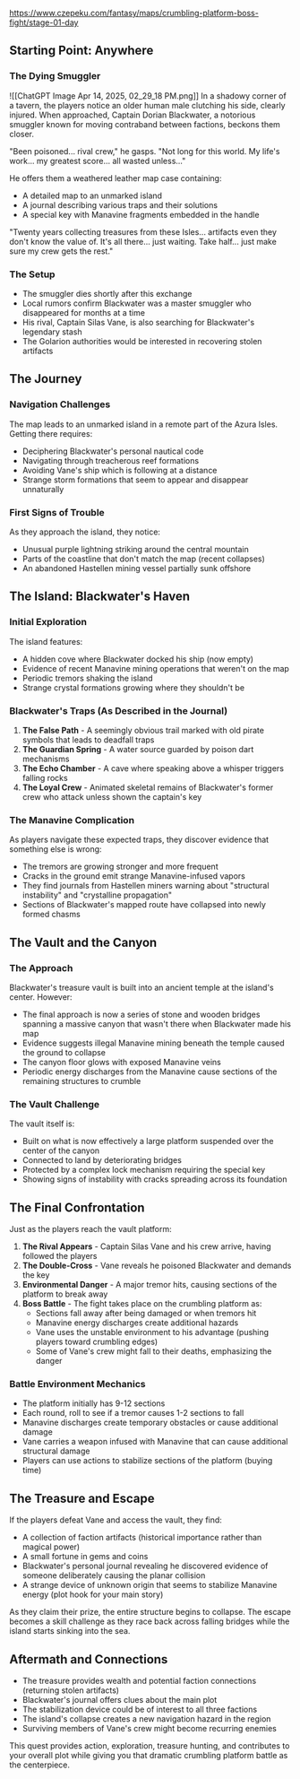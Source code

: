 https://www.czepeku.com/fantasy/maps/crumbling-platform-boss-fight/stage-01-day


## Starting Point: Anywhere

### The Dying Smuggler
![[ChatGPT Image Apr 14, 2025, 02_29_18 PM.png]]
In a shadowy corner of a tavern, the players notice an older human male clutching his side, clearly injured. When approached, Captain Dorian Blackwater, a notorious smuggler known for moving contraband between factions, beckons them closer.

"Been poisoned... rival crew," he gasps. "Not long for this world. My life's work... my greatest score... all wasted unless..."

He offers them a weathered leather map case containing:

- A detailed map to an unmarked island
- A journal describing various traps and their solutions
- A special key with Manavine fragments embedded in the handle

"Twenty years collecting treasures from these Isles... artifacts even they don't know the value of. It's all there... just waiting. Take half... just make sure my crew gets the rest."

### The Setup

- The smuggler dies shortly after this exchange
- Local rumors confirm Blackwater was a master smuggler who disappeared for months at a time
- His rival, Captain Silas Vane, is also searching for Blackwater's legendary stash
- The Golarion authorities would be interested in recovering stolen artifacts

## The Journey

### Navigation Challenges

The map leads to an unmarked island in a remote part of the Azura Isles. Getting there requires:

- Deciphering Blackwater's personal nautical code
- Navigating through treacherous reef formations
- Avoiding Vane's ship which is following at a distance
- Strange storm formations that seem to appear and disappear unnaturally

### First Signs of Trouble

As they approach the island, they notice:

- Unusual purple lightning striking around the central mountain
- Parts of the coastline that don't match the map (recent collapses)
- An abandoned Hastellen mining vessel partially sunk offshore

## The Island: Blackwater's Haven

### Initial Exploration

The island features:

- A hidden cove where Blackwater docked his ship (now empty)
- Evidence of recent Manavine mining operations that weren't on the map
- Periodic tremors shaking the island
- Strange crystal formations growing where they shouldn't be

### Blackwater's Traps (As Described in the Journal)

1. **The False Path** - A seemingly obvious trail marked with old pirate symbols that leads to deadfall traps
2. **The Guardian Spring** - A water source guarded by poison dart mechanisms
3. **The Echo Chamber** - A cave where speaking above a whisper triggers falling rocks
4. **The Loyal Crew** - Animated skeletal remains of Blackwater's former crew who attack unless shown the captain's key

### The Manavine Complication

As players navigate these expected traps, they discover evidence that something else is wrong:

- The tremors are growing stronger and more frequent
- Cracks in the ground emit strange Manavine-infused vapors
- They find journals from Hastellen miners warning about "structural instability" and "crystalline propagation"
- Sections of Blackwater's mapped route have collapsed into newly formed chasms

## The Vault and the Canyon

### The Approach

Blackwater's treasure vault is built into an ancient temple at the island's center. However:

- The final approach is now a series of stone and wooden bridges spanning a massive canyon that wasn't there when Blackwater made his map
- Evidence suggests illegal Manavine mining beneath the temple caused the ground to collapse
- The canyon floor glows with exposed Manavine veins
- Periodic energy discharges from the Manavine cause sections of the remaining structures to crumble

### The Vault Challenge

The vault itself is:

- Built on what is now effectively a large platform suspended over the center of the canyon
- Connected to land by deteriorating bridges
- Protected by a complex lock mechanism requiring the special key
- Showing signs of instability with cracks spreading across its foundation

## The Final Confrontation

Just as the players reach the vault platform:

1. **The Rival Appears** - Captain Silas Vane and his crew arrive, having followed the players
2. **The Double-Cross** - Vane reveals he poisoned Blackwater and demands the key
3. **Environmental Danger** - A major tremor hits, causing sections of the platform to break away
4. **Boss Battle** - The fight takes place on the crumbling platform as:
    - Sections fall away after being damaged or when tremors hit
    - Manavine energy discharges create additional hazards
    - Vane uses the unstable environment to his advantage (pushing players toward crumbling edges)
    - Some of Vane's crew might fall to their deaths, emphasizing the danger

### Battle Environment Mechanics

- The platform initially has 9-12 sections
- Each round, roll to see if a tremor causes 1-2 sections to fall
- Manavine discharges create temporary obstacles or cause additional damage
- Vane carries a weapon infused with Manavine that can cause additional structural damage
- Players can use actions to stabilize sections of the platform (buying time)

## The Treasure and Escape

If the players defeat Vane and access the vault, they find:

- A collection of faction artifacts (historical importance rather than magical power)
- A small fortune in gems and coins
- Blackwater's personal journal revealing he discovered evidence of someone deliberately causing the planar collision
- A strange device of unknown origin that seems to stabilize Manavine energy (plot hook for your main story)

As they claim their prize, the entire structure begins to collapse. The escape becomes a skill challenge as they race back across falling bridges while the island starts sinking into the sea.

## Aftermath and Connections

- The treasure provides wealth and potential faction connections (returning stolen artifacts)
- Blackwater's journal offers clues about the main plot
- The stabilization device could be of interest to all three factions
- The island's collapse creates a new navigation hazard in the region
- Surviving members of Vane's crew might become recurring enemies

This quest provides action, exploration, treasure hunting, and contributes to your overall plot while giving you that dramatic crumbling platform battle as the centerpiece.